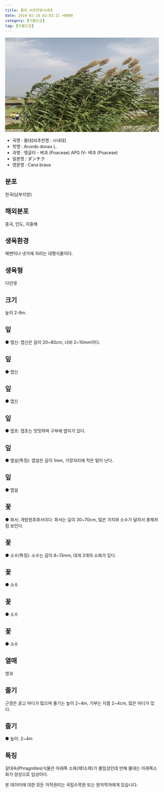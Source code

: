 ```yaml
---
title: 물대_비추천명시내대
date: 2024-02-16 02:03:11 +0800
category: [식물도감]
tag: [식물도감]
---
```




![물대[비추천명 : 시내대]](/assets/img/fileUpload/plants/basic/Gramineae/Arundo/14293/14293_20160726091751455files_th2.jpg)
- 국명 : 물대[비추천명 : 시내대]
- 학명 : Arundo donax L.
- 과명 : 앵글러 - 벼과 (Poaceae) APG Ⅳ- 벼과 (Poaceae)
- 일본명 : ダンチク
- 영문명 : Cana brava


## 분포
한국(남부지방)
## 해외분포
중국, 인도, 지중해
## 생육환경
해변이나 냇가에 자라는 대형식물이다.
## 생육형
다년생
## 크기
높이 2-6m.
## 잎
● 엽신: 엽신은 길이 20~80cm, 너비 2~10mm이다.
## 잎
● 엽신
## 잎
● 엽신
## 잎
● 엽초: 엽초는 밋밋하며 구부에 엽이가 있다.
## 잎
● 옆설(특징): 엽설은 길이 1mm, 가장자리에 작은 털이 난다.
## 잎
● 엽설
## 꽃
● 화서: 개방원추화서이다. 화서는 길이 30~70cm, 많은 가지와 소수가 달려서 총채처럼 보인다.
## 꽃
● 소수(특징): 소수는 길이 8~13mm, 대개 3개의 소화가 있다.
## 꽃
● 소수
## 꽃
● 소수
## 꽃
● 소수
## 열매
영과
## 줄기
근경은 굵고 마디가 많으며 줄기는 높이 2~4m, 기부는 지름 2~4cm, 많은 마디가 있다.
## 줄기
● 높이: 2~4m
## 특징
갈대속(Phragmites)식물은 아래쪽 소화(제1소화)가 불임성인데 반해 물대는 아래쪽소화가 양성으로 임성이다.






본 데이터에 대한 모든 저작권리는 국립수목원 또는 원저작자에게 있습니다.
